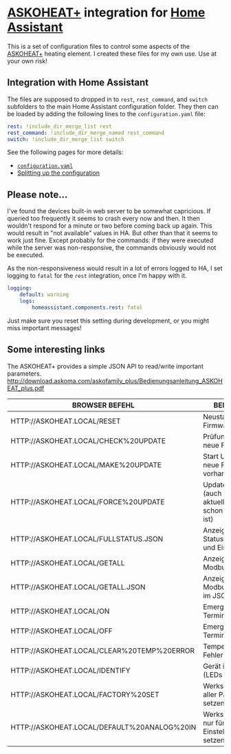 # [ASKOHEAT+](https://www.askoma.com/de/produkte/produkte-fuer-den-pv-markt/askoheat.html) integration for [Home Assistant](https://www.home-assistant.io)

This is a set of configuration files to control some aspects of the [ASKOHEAT+](https://www.askoma.com/de/produkte/produkte-fuer-den-pv-markt/askoheat.html) heating element. I created these files for my own use. Use at your own risk!


## Integration with Home Assistant

The files are supposed to dropped in to `rest`, `rest_command`, and `switch` subfolders to the main Home Assistant configuration folder. They then can be loaded by adding the following lines to the `configuration.yaml` file:

```yaml
rest: !include_dir_merge_list rest 
rest_command: !include_dir_merge_named rest_command
switch: !include_dir_merge_list switch
```

See the following pages for more details:
* [`configuration.yaml`](https://www.home-assistant.io/docs/configuration/)
* [Splitting up the configuration](https://www.home-assistant.io/docs/configuration/splitting_configuration/)


## Please note...

I've found the devices built-in web server to be somewhat capricious. If queried too frequently it seems to crash every now and then. It then wouldn't respond for a minute or two before coming back up again. This would result in "not available" values in HA. But other than that it seems to work just fine. Except probably for the commands: if they were executed while the server was non-responsive, the commands obviously would not be executed.

As the non-responsiveness would result in a lot of errors logged to HA, I set logging to `fatal` for the `rest` integration, once I'm happy with it. 

```yaml
logging:
    default: warning
    logs:
        homeassistant.components.rest: fatal
```

Just make sure you reset this setting during development, or you might miss important messages!


## Some interesting links

The ASKOHEAT+ provides a simple JSON API to read/write important parameters.
http://download.askoma.com/askofamily_plus/Bedienungsanleitung_ASKOHEAT_plus.pdf

| BROWSER BEFEHL | BEMERKUNG |
| ----- | ----- |
| HTTP://ASKOHEAT.LOCAL/RESET | Neustart der Firmware |
| HTTP://ASKOHEAT.LOCAL/CHECK%20UPDATE | Prüfung auf eine neue Firmware |
| HTTP://ASKOHEAT.LOCAL/MAKE%20UPDATE | Start Update, wenn neue Firmware vorhanden |
| HTTP://ASKOHEAT.LOCAL/FORCE%20UPDATE | Update erzwingen (auch wenn die aktuelle Version schon die Aktuelle ist) |
| HTTP://ASKOHEAT.LOCAL/FULLSTATUS.JSON | Anzeige aktueller Statusinformationen und Einstellungen |
| HTTP://ASKOHEAT.LOCAL/GETALL | Anzeige Inhalt aller Modbus-Register |
| HTTP://ASKOHEAT.LOCAL/GETALL.JSON | Anzeige Inhalt aller Modbus-Register im JSON-Format |
| HTTP://ASKOHEAT.LOCAL/ON | Emergency On via Terminal / Browser |
| HTTP://ASKOHEAT.LOCAL/OFF | Emergency Off via Terminal / Browser |
| HTTP://ASKOHEAT.LOCAL/CLEAR%20TEMP%20ERROR | Temperatur-Sensor Fehler quittieren |
| HTTP://ASKOHEAT.LOCAL/IDENTIFY | Gerät identifizieren (LEDs blinken weiß) |
| HTTP://ASKOHEAT.LOCAL/FACTORY%20SET | Werkseinstellungen aller Parameter setzen |
| HTTP://ASKOHEAT.LOCAL/DEFAULT%20ANALOG%20IN | Werkseinstellungen nur für Analog Input Einstellungen setzen |